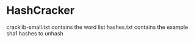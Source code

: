 # HashCracker

cracklib-small.txt contains the word list
hashes.txt contains the example sha1 hashes to unhash
